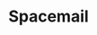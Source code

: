 ---
layout: post
title: "Spacemail"
description: "A "
thumb_image: "about.jpg"
tags: [javascript, meteor, web, hci]
---